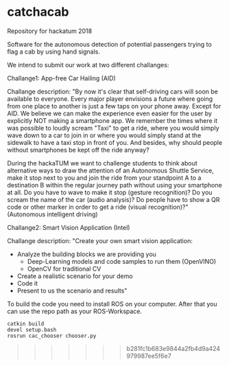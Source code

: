 # catchacab
Repository for hackatum 2018

Software for the autonomous detection of potential passengers trying to flag a cab by using hand signals.

We intend to submit our work at two different challanges:

Challange1: App-free Car Hailing (AID)

Challange description: "By now it's clear that self-driving cars will soon be available to everyone. Every major player envisions a future where going from one place to another is just a few taps on your phone away. Except for AID. We believe we can make the experience even easier for the user by explicitly NOT making a smartphone app. We remember the times where it was possible to loudly scream "Taxi" to get a ride, where you would simply wave down to a car to join in or where you would simply stand at the sidewalk to have a taxi stop in front of you. And besides, why should people without smartphones be kept off the ride anyway?

During the hackaTUM we want to challenge students to think about alternative ways to draw the attention of an Autonomous Shuttle Service, make it stop next to you and join the ride from your standpoint A to a destination B within the regular journey path without using your smartphone at all. Do you have to wave to make it stop (gesture recognition)? Do you scream the name of the car (audio analysis)? Do people have to show a QR code or other marker in order to get a ride (visual recognition)?" (Autonomous intelligent driving)

Challange2: Smart Vision Application (Intel)

Challange description: 
"Create your own smart vision application:

- Analyze the building blocks we are providing you
    - Deep-Learning models and code samples to run them (OpenVINO)
    - OpenCV for traditional CV
- Create a realistic scenario for your demo
- Code it
- Present to us the scenario and results"

To build the code you need to install ROS on your computer. After that you can use the repo path as your ROS-Workspace.
```
catkin build
devel setup.bash
rosrun cac_chooser chooser.py
```
>>>>>>> b281fc1b683e9844a2fb4d9a424979987ee5f6e7
